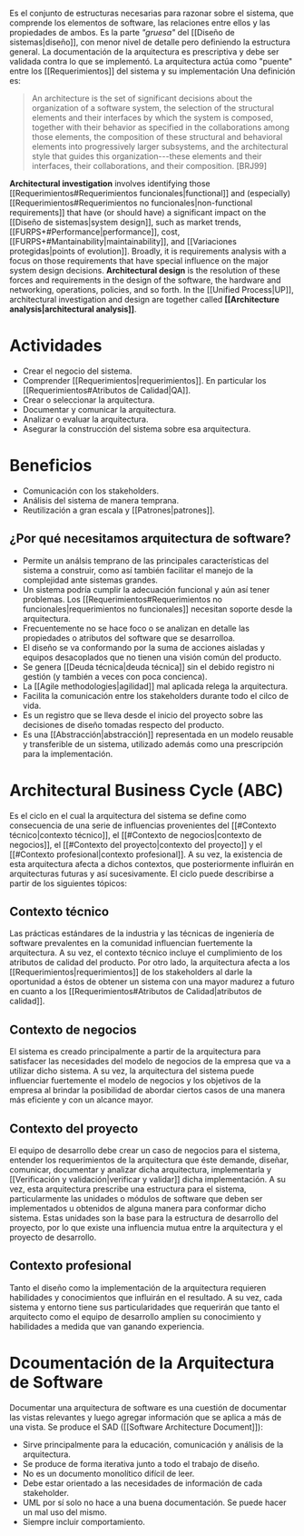 Es el conjunto de estructuras necesarias para razonar sobre el sistema, que comprende los elementos de software, las relaciones entre ellos y las propiedades de ambos. Es la parte *"gruesa"* del [[Diseño de sistemas|diseño]], con menor nivel de detalle pero definiendo la estructura general. La documentación de la arquitectura es prescriptiva y debe ser validada contra lo que se implementó.
La arquitectura actúa como "puente" entre los [[Requerimientos]] del sistema y su implementación
Una definición es:
>An architecture is the set of significant decisions about the organization of a software system, the selection of the structural elements and their interfaces by which the system is composed, together with their behavior as specified in the collaborations among those elements, the composition of these structural and behavioral elements into progressively larger subsystems, and the architectural style that guides this organization---these elements and their interfaces, their collaborations, and their composition. \[BRJ99\]

**Architectural investigation** involves identifying those [[Requerimientos#Requerimientos funcionales|functional]] and (especially) [[Requerimientos#Requerimientos no funcionales|non-functional requirements]] that have (or should have) a significant impact on the [[Diseño de sistemas|system design]], such as market trends, [[FURPS+#Performance|performance]], cost, [[FURPS+#Mantainability|maintainability]], and [[Variaciones protegidas|points of evolution]]. Broadly, it is requirements analysis with a focus on those requirements that have special influence on the major system design decisions.
**Architectural design** is the resolution of these forces and requirements in the design of the software, the hardware and networking, operations, policies, and so forth.
In the [[Unified Process|UP]], architectural investigation and design are together called **[[Architecture analysis|architectural analysis]]**.

# Actividades
- Crear el negocio del sistema.
- Comprender [[Requerimientos|requerimientos]]. En particular los [[Requerimientos#Atributos de Calidad|QA]].
- Crear o seleccionar la arquitectura.
- Documentar y comunicar la arquitectura.
- Analizar o evaluar la arquitectura.
- Asegurar la construcción del sistema sobre esa arquitectura.

# Beneficios
- Comunicación con los stakeholders.
- Análisis del sistema de manera temprana.
- Reutilización a gran escala y [[Patrones|patrones]].

## ¿Por qué necesitamos arquitectura de software?
- Permite un análsis temprano de las principales características del sistema a construir, como así también facilitar el manejo de la complejidad ante sistemas grandes.
- Un sistema podría cumplir la adecuación funcional y aún así tener problemas. Los [[Requerimientos#Requerimientos no funcionales|requerimientos no funcionales]] necesitan soporte desde la arquitectura.
- Frecuentemente no se hace foco o se analizan en detalle las propiedades o atributos del software que se desarrolloa.
- El diseño se va conformando por la suma de acciones aisladas y equipos desacoplados que no tienen una visión común del producto.
- Se genera [[Deuda técnica|deuda técnica]] sin el debido registro ni gestión (y también a veces con poca concienca).
- La [[Agile methodologies|agilidad]] mal aplicada relega la arquitectura.
- Facilita la comunicación entre los stakeholders durante todo el cilco de vida.
- Es un registro que se lleva desde el inicio del proyecto sobre las decisiones de diseño tomadas respecto del producto.
- Es una [[Abstracción|abstracción]] representada en un modelo reusable y transferible de un sistema, utilizado además como una prescripción para la implementación.

# Architectural Business Cycle (ABC)
Es el ciclo en el cual la arquitectura del sistema se define como consecuencia de una serie de influencias provenientes del [[#Contexto técnico|contexto técnico]], el [[#Contexto de negocios|contexto de negocios]], el [[#Contexto del proyecto|contexto del proyecto]] y el [[#Contexto profesional|contexto profesional]]. A su vez, la existencia de esta arquitectura afecta a dichos contextos, que posteriormente influirán en arquitecturas futuras y así sucesivamente. El ciclo puede describirse a partir de los siguientes tópicos:

## Contexto técnico
Las prácticas estándares de la industria y las técnicas de ingeniería de software prevalentes en la comunidad influencian fuertemente la arquitectura. A su vez, el contexto técnico incluye el cumplimiento de los atributos de calidad del producto. Por otro lado, la arquitectura afecta a los [[Requerimientos|requerimientos]] de los stakeholders al darle la oportunidad a éstos de obtener un sistema con una mayor madurez a futuro en cuanto a los [[Requerimientos#Atributos de Calidad|atributos de calidad]].

## Contexto de negocios
El sistema es creado principalmente a partir de la arquitectura para satisfacer las necesidades del modelo de negocios de la empresa que va a utilizar dicho sistema. A su vez, la arquitectura del sistema puede influenciar fuertemente el modelo de negocios y los objetivos de la empresa al brindar la posibilidad de abordar ciertos casos de una manera más eficiente y con un alcance mayor.

## Contexto del proyecto
El equipo de desarrollo debe crear un caso de negocios para el sistema, entender los requerimientos de la arquitectura que éste demande, diseñar, comunicar, documentar y analizar dicha arquitectura, implementarla y [[Verificación y validación|verificar y validar]] dicha implementación. A su vez, esta arquitectura prescribe una estructura para el sistema, particularmente las unidades o módulos de software que deben ser implementados u obtenidos de alguna manera para conformar dicho sistema. Estas unidades son la base para la estructura de desarrollo del proyecto, por lo que existe una influencia mutua entre la arquitectura y el proyecto de desarrollo.

## Contexto profesional
Tanto el diseño como la implementación de la arquitectura requieren habilidades y conocimientos que influirán en el resultado. A su vez, cada sistema y entorno tiene sus particularidades que requerirán que tanto el arquitecto como el equipo de desarrollo amplíen su conocimiento y habilidades a medida que van ganando experiencia.

# Dcoumentación de la Arquitectura de Software
Documentar una arquitectura de software es una cuestión de documentar las vistas relevantes y luego agregar información que se aplica a más de una vista.
Se produce el SAD ([[Software Architecture Document]]):
- Sirve principalmente para la educación, comunicación y análisis de la arquitectura.
- Se produce de forma iterativa junto a todo el trabajo de diseño.
- No es un documento monolítico difícil de leer.
- Debe estar orientado a las necesidades de información de cada stakeholder.
- UML por sí solo no hace a una buena documentación. Se puede hacer un mal uso del mismo.
- Siempre incluir comportamiento.